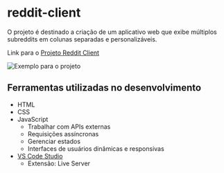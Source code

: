 # reddit-client
O projeto é destinado a criação de um aplicativo web que exibe múltiplos subreddits em colunas separadas e personalizáveis.

Link para o [Projeto Reddit Client](https://roadmap.sh/projects/reddit-client)

![Exemplo para o projeto](https://assets.roadmap.sh/guest/reddit-client-o876k.png)

## Ferramentas utilizadas no desenvolvimento

- HTML
- CSS
- JavaScript
    - Trabalhar com APIs externas
    - Requisições assíncronas
    - Gerenciar estados
    - Interfaces de usuários dinâmicas e responsivas
- [VS Code Studio](https://code.visualstudio.com/)
    - Extensão: Live Server
